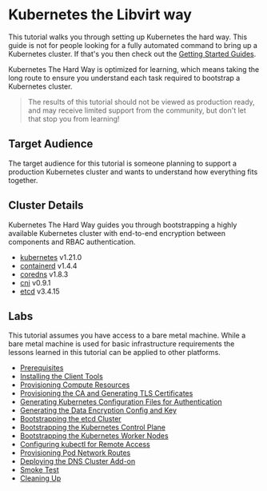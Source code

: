 # Kubernetes the Libvirt way

This tutorial walks you through setting up Kubernetes the hard way. This guide is not for people looking for a fully 
automated command to bring up a Kubernetes cluster. If that's you then check out the
[Getting Started Guides](https://kubernetes.io/docs/setup).

Kubernetes The Hard Way is optimized for learning, which means taking the long route to ensure you understand each task
required to bootstrap a Kubernetes cluster.

> The results of this tutorial should not be viewed as production ready, and may receive limited support from the 
community, but don't let that stop you from learning!

## Target Audience

The target audience for this tutorial is someone planning to support a production Kubernetes cluster and wants to 
understand how everything fits together.

## Cluster Details

Kubernetes The Hard Way guides you through bootstrapping a highly available Kubernetes cluster with end-to-end 
encryption between components and RBAC authentication.

* [kubernetes](https://github.com/kubernetes/kubernetes) v1.21.0
* [containerd](https://github.com/containerd/containerd) v1.4.4
* [coredns](https://github.com/coredns/coredns) v1.8.3
* [cni](https://github.com/containernetworking/cni) v0.9.1
* [etcd](https://github.com/etcd-io/etcd) v3.4.15

## Labs

This tutorial assumes you have access to a bare metal machine. While a bare metal machine is used for basic 
infrastructure requirements the lessons learned in this tutorial can be applied to other platforms.

* [Prerequisites](docs/01-prerequisites.md)
* [Installing the Client Tools](docs/02-client-tools.md)
* [Provisioning Compute Resources](docs/03-compute-resources.md)
* [Provisioning the CA and Generating TLS Certificates](docs/04-certificate-authority.md)
* [Generating Kubernetes Configuration Files for Authentication](docs/05-kubernetes-configuration-files.md)
* [Generating the Data Encryption Config and Key](docs/06-data-encryption-keys.md)
* [Bootstrapping the etcd Cluster](docs/07-bootstrapping-etcd.md)
* [Bootstrapping the Kubernetes Control Plane](docs/08-bootstrapping-kubernetes-controllers.md)
* [Bootstrapping the Kubernetes Worker Nodes](docs/09-bootstrapping-kubernetes-workers.md)
* [Configuring kubectl for Remote Access](docs/10-configuring-kubectl.md)
* [Provisioning Pod Network Routes](docs/11-pod-network-routes.md)
* [Deploying the DNS Cluster Add-on](docs/12-dns-addon.md)
* [Smoke Test](docs/13-smoke-test.md)
* [Cleaning Up](docs/14-cleanup.md)


